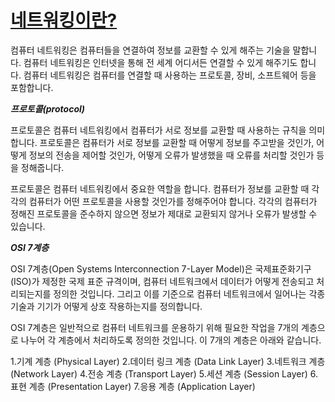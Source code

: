# <u>네트워킹이란?</u>

컴퓨터 네트워킹은 컴퓨터들을 연결하여 정보를 교환할 수 있게 해주는 기술을 말합니다. 컴퓨터 네트워킹은 인터넷을 통해 전 세계 어디서든 연결할 수 있게 해주기도 합니다. 컴퓨터 네트워킹은 컴퓨터를 연결할 때 사용하는 프로토콜, 장비, 소프트웨어 등을 포함합니다.

***프로토콜(protocol)***

프로토콜은 컴퓨터 네트워킹에서 컴퓨터가 서로 정보를 교환할 때 사용하는 규칙을 의미합니다. 프로토콜은 컴퓨터가 서로 정보를 교환할 때 어떻게 정보를 주고받을 것인가, 어떻게 정보의 전송을 제어할 것인가, 어떻게 오류가 발생했을 때 오류를 처리할 것인가 등을 정해줍니다.

프로토콜은 컴퓨터 네트워킹에서 중요한 역할을 합니다. 컴퓨터가 정보를 교환할 때 각각의 컴퓨터가 어떤 프로토콜을 사용할 것인가를 정해주어야 합니다. 각각의 컴퓨터가 정해진 프로토콜을 준수하지 않으면 정보가 제대로 교환되지 않거나 오류가 발생할 수 있습니다.

***OSI 7계층***

OSI 7계층(Open Systems Interconnection 7-Layer Model)은 국제표준화기구(ISO)가 제정한 국제 표준 규격이며, 컴퓨터 네트워크에서 데이터가 어떻게 전송되고 처리되는지를 정의한 것입니다. 그리고 이를 기준으로 컴퓨터 네트워크에서 일어나는 각종 기술과 기기가 어떻게 상호 작용하는지를 정의합니다.

OSI 7계층은 일반적으로 컴퓨터 네트워크를 운용하기 위해 필요한 작업을 7개의 계층으로 나누어 각 계층에서 처리하도록 정의한 것입니다. 이 7개의 계층은 아래와 같습니다.

1.기계 계층 (Physical Layer)
2.데이터 링크 계층 (Data Link Layer)
3.네트워크 계층 (Network Layer)
4.전송 계층 (Transport Layer)
5.세션 계층 (Session Layer)
6.표현 계층 (Presentation Layer)
7.응용 계층 (Application Layer)